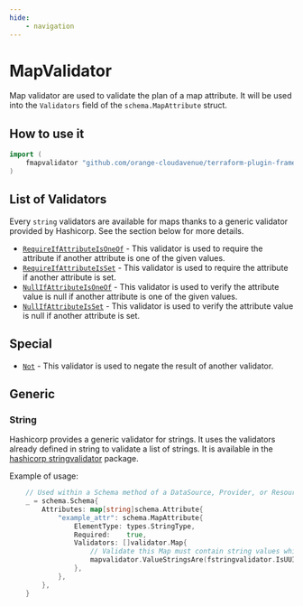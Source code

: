 ```yaml
---
hide:
    - navigation
---
```

# MapValidator

Map validator are used to validate the plan of a map attribute.
It will be used into the `Validators` field of the `schema.MapAttribute` struct.

## How to use it

```go
import (
    fmapvalidator "github.com/orange-cloudavenue/terraform-plugin-framework-validators/mapvalidator"
)
```

## List of Validators

Every `string` validators are available for maps thanks to a generic validator provided by Hashicorp. See the section below for more details.

- [`RequireIfAttributeIsOneOf`](../common/require_if_attribute_is_one_of.md) - This validator is used to require the attribute if another attribute is one of the given values.
- [`RequireIfAttributeIsSet`](../common/require_if_attribute_is_set.md) - This validator is used to require the attribute if another attribute is set.
- [`NullIfAttributeIsOneOf`](../common/null_if_attribute_is_one_of.md) - This validator is used to verify the attribute value is null if another attribute is one of the given values.
- [`NullIfAttributeIsSet`](../common/null_if_attribute_is_set.md) - This validator is used to verify the attribute value is null if another attribute is set.

## Special

- [`Not`](not.md) - This validator is used to negate the result of another validator.

## Generic

### String

Hashicorp provides a generic validator for strings. It uses the validators already defined in string to validate a list of strings.
It is available in the [hashicorp stringvalidator](https://github.com/hashicorp/terraform-plugin-framework-validators/tree/main) package.

Example of usage:

```go
    // Used within a Schema method of a DataSource, Provider, or Resource
    _ = schema.Schema{
        Attributes: map[string]schema.Attribute{
            "example_attr": schema.MapAttribute{
                ElementType: types.StringType,
                Required:    true,
                Validators: []validator.Map{
                    // Validate this Map must contain string values which are at least 3 characters.
                    mapvalidator.ValueStringsAre(fstringvalidator.IsUUID()),
                },
            },
        },
    }
```
